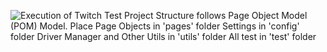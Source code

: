![Execution of Twitch Test](https://github.com/NovinPrinceDossHF/Selenium_Pytest_Project/blob/fb13205c35e99348e96f10bbe6bdd1cbf67dcdcb/TwitchTest.gif)
Project Structure follows Page Object Model (POM) Model. 
Place Page Objects in 'pages' folder
Settings in 'config' folder
Driver Manager and Other Utils in 'utils' folder
All test in 'test' folder

